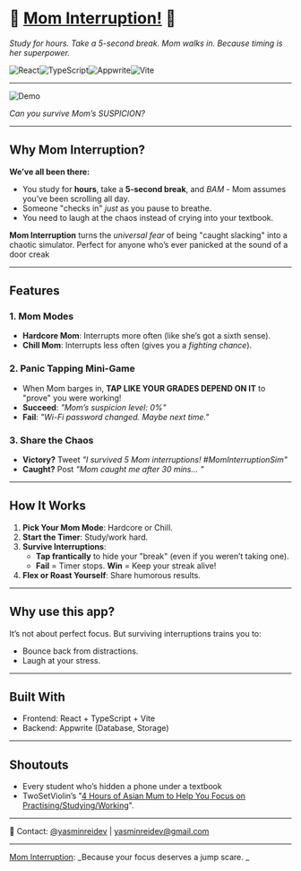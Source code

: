# 🚨 [Mom Interruption!](https://mom-interruption.vercel.app) 🍝
*Study for hours. Take a 5-second break. Mom walks in. Because timing is her superpower.*  

![React](https://img.shields.io/badge/React-20232A?style=flat&logo=react&logoColor=white)![TypeScript](https://img.shields.io/badge/TypeScript-3178C6?style=flat&logo=typescript&logoColor=white)![Appwrite](https://img.shields.io/badge/Appwrite-F02E65?style=flat&logo=appwrite&logoColor=white)![Vite](https://img.shields.io/badge/Vite-646CFF?style=flat&logo=Vite&logoColor=white)

---

![Demo](https://i.giphy.com/IdT9VcpfZFxhoMb7wH.webp)

*Can you survive Mom’s SUSPICION?*  

---

## Why Mom Interruption?  
**We’ve all been there:**
- You study for **hours**, take a **5-second break**, and *BAM* - Mom assumes you’ve been scrolling all day.  
- Someone "checks in" *just* as you pause to breathe.  
- You need to laugh at the chaos instead of crying into your textbook.
 
**Mom Interruption** turns the *universal fear* of being "caught slacking" into a chaotic simulator. Perfect for anyone who’s ever panicked at the sound of a door creak

---

## Features  
### 1️. **Mom Modes**  
- **Hardcore Mom**: Interrupts more often (like she’s got a sixth sense).  
- **Chill Mom**: Interrupts less often (gives you a *fighting chance*).

### 2️. **Panic Tapping Mini-Game**  
- When Mom barges in, **TAP LIKE YOUR GRADES DEPEND ON IT** to "prove" you were working!  
- **Succeed**: *"Mom’s suspicion level: 0%"*  
- **Fail**: *"Wi-Fi password changed. Maybe next time."*

### 3. **Share the Chaos**
- **Victory?** Tweet *"I survived 5 Mom interruptions! #MomInterruptionSim"*  
- **Caught?** Post *"Mom caught me after 30 mins… "*   

---

## How It Works  
1. **Pick Your Mom Mode**: Hardcore or Chill.  
2. **Start the Timer**: Study/work hard.  
3. **Survive Interruptions**:  
   - **Tap frantically** to hide your "break" (even if you weren’t taking one).  
   - **Fail** = Timer stops. **Win** = Keep your streak alive!  
4. **Flex or Roast Yourself**: Share humorous results.
  
---

## Why use this app?
It’s not about perfect focus. But surviving interruptions trains you to:  
- Bounce back from distractions.  
- Laugh at your stress.  

---

## Built With
- Frontend: React + TypeScript + Vite
- Backend: Appwrite (Database, Storage)

---

## Shoutouts
- Every student who’s hidden a phone under a textbook
- TwoSetViolin’s "[4 Hours of Asian Mum to Help You Focus on Practising/Studying/Working](https://www.youtube.com/watch?v=3RGEo2Kohb8)".

---

📩 Contact: [@yasminreidev](twitter.com/yasminreidev) | [yasminreidev@gmail.com](mailto:yasminreidev@gmail.com)

---

[Mom Interruption](https://mom-interruption.vercel.app): _Because your focus deserves a jump scare. _

